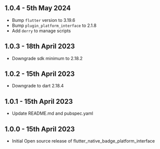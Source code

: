 ## 1.0.4 - 5th May 2024

- Bump `flutter` version to 3.19.6
- Bump `plugin_platform_interface` to 2.1.8
- Add `derry` to manage scripts

## 1.0.3 - 18th April 2023

- Downgrade sdk minimum to 2.18.2

## 1.0.2 - 15th April 2023

- Downgrade to dart 2.18.4

## 1.0.1 - 15th April 2023

- Update README.md and pubspec.yaml

## 1.0.0 - 15th April 2023

- Initial Open source release of flutter_native_badge_platform_interface
